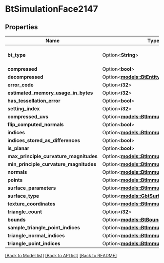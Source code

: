 # BtSimulationFace2147

## Properties

Name | Type | Description | Notes
------------ | ------------- | ------------- | -------------
**bt_type** | Option<**String**> | Type of JSON object. | [optional]
**compressed** | Option<**bool**> |  | [optional]
**decompressed** | Option<[**models::BtEntityGeometry35**](BTEntityGeometry-35.md)> |  | [optional]
**error_code** | Option<**i32**> |  | [optional]
**estimated_memory_usage_in_bytes** | Option<**i32**> |  | [optional]
**has_tessellation_error** | Option<**bool**> |  | [optional]
**setting_index** | Option<**i32**> |  | [optional]
**compressed_uvs** | Option<[**models::BtImmutableByteArray**](BTImmutableByteArray.md)> |  | [optional]
**flip_computed_normals** | Option<**bool**> |  | [optional]
**indices** | Option<[**models::BtImmutableIntArray**](BTImmutableIntArray.md)> |  | [optional]
**indices_stored_as_differences** | Option<**bool**> |  | [optional]
**is_planar** | Option<**bool**> |  | [optional]
**max_principle_curvature_magnitudes** | Option<[**models::BtImmutableFloatArray**](BTImmutableFloatArray.md)> |  | [optional]
**min_principle_curvature_magnitudes** | Option<[**models::BtImmutableFloatArray**](BTImmutableFloatArray.md)> |  | [optional]
**normals** | Option<[**models::BtImmutableFloatArray**](BTImmutableFloatArray.md)> |  | [optional]
**points** | Option<[**models::BtImmutableFloatArray**](BTImmutableFloatArray.md)> |  | [optional]
**surface_parameters** | Option<[**models::BtImmutableDoubleArray**](BTImmutableDoubleArray.md)> |  | [optional]
**surface_type** | Option<[**models::GbtSurfaceType**](GBTSurfaceType.md)> |  | [optional]
**texture_coordinates** | Option<[**models::BtImmutableFloatArray**](BTImmutableFloatArray.md)> |  | [optional]
**triangle_count** | Option<**i32**> |  | [optional]
**bounds** | Option<[**models::BtBoundingBox1052**](BTBoundingBox-1052.md)> |  | [optional]
**sample_triangle_point_indices** | Option<[**models::BtImmutableIntArray**](BTImmutableIntArray.md)> |  | [optional]
**triangle_normal_indices** | Option<[**models::BtImmutableIntArray**](BTImmutableIntArray.md)> |  | [optional]
**triangle_point_indices** | Option<[**models::BtImmutableIntArray**](BTImmutableIntArray.md)> |  | [optional]

[[Back to Model list]](../README.md#documentation-for-models) [[Back to API list]](../README.md#documentation-for-api-endpoints) [[Back to README]](../README.md)


